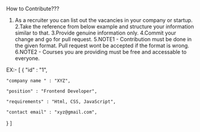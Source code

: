How to Contribute???
1. As a recruiter you can list out the vacancies in your company or startup.
2.Take the reference from below example and structure your information similar to that.
3.Provide genuine information only.
4.Commit your change and go for pull request.
5.NOTE1 - Contribution must be done in the given format. Pull request wont be accepted if the format is wrong.
6.NOTE2 - Courses you are providing must be free and accessable to everyone.

EX:-
[
{
    "id" : "1",
    
    "company name " : "XYZ",
    
    "position" : "Frontend Developer",
    
    "requirements" : "Html, CSS, JavaScript",
    
    "contact email" : "xyz@gmail.com",
}
]
